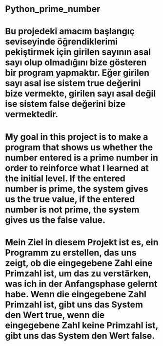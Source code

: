 # Python_prime_number

# Bu projedeki amacım başlangıç seviseyinde öğrendiklerimi pekiştirmek için girilen sayının asal sayı olup olmadığını bize gösteren bir program yapmaktır. Eğer girilen sayı asal ise sistem true değerini bize vermekte, girilen sayı asal değil ise sistem false değerini bize vermektedir.

# My goal in this project is to make a program that shows us whether the number entered is a prime number in order to reinforce what I learned at the initial level. If the entered number is prime, the system gives us the true value, if the entered number is not prime, the system gives us the false value.

# Mein Ziel in diesem Projekt ist es, ein Programm zu erstellen, das uns zeigt, ob die eingegebene Zahl eine Primzahl ist, um das zu verstärken, was ich in der Anfangsphase gelernt habe. Wenn die eingegebene Zahl Primzahl ist, gibt uns das System den Wert true, wenn die eingegebene Zahl keine Primzahl ist, gibt uns das System den Wert false.
